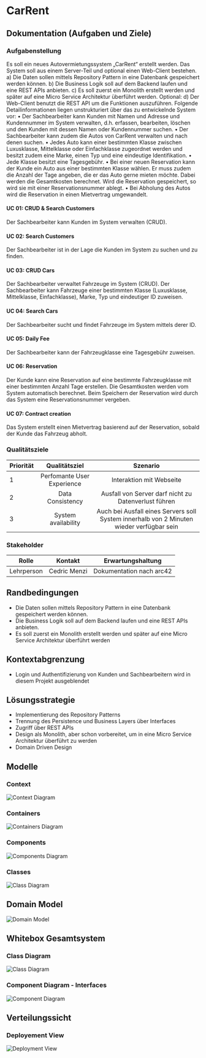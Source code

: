 # CarRent 

## Dokumentation (Aufgaben und Ziele)

### Aufgabenstellung
Es soll ein neues Autovermietungssystem „CarRent“ erstellt werden. Das System soll aus einem Server-Teil und
optional einen Web-Client bestehen.
a) Die Daten sollen mittels Repository Pattern in eine Datenbank gespeichert werden können.
b) Die Business Logik soll auf dem Backend laufen und eine REST APIs anbieten.
c) Es soll zuerst ein Monolith erstellt werden und später auf eine Micro Service Architektur überführt
werden.
Optional:
d) Der Web-Client benutzt die REST API um die Funktionen auszuführen.
Folgende Detailinformationen liegen unstrukturiert über das zu entwickelnde System vor:
• Der Sachbearbeiter kann Kunden mit Namen und Adresse und Kundennummer im System verwalten,
d.h. erfassen, bearbeiten, löschen und den Kunden mit dessen Namen oder Kundennummer suchen.
• Der Sachbearbeiter kann zudem die Autos von CarRent verwalten und nach denen suchen.
• Jedes Auto kann einer bestimmten Klasse zwischen Luxusklasse, Mittelklasse oder Einfachklasse
zugeordnet werden und besitzt zudem eine Marke, einen Typ und eine eindeutige Identifikation.
• Jede Klasse besitzt eine Tagesgebühr.
• Bei einer neuen Reservation kann der Kunde ein Auto aus einer bestimmten Klasse wählen. Er muss
zudem die Anzahl der Tage angeben, die er das Auto gerne mieten möchte. Dabei werden die
Gesamtkosten berechnet. Wird die Reservation gespeichert, so wird sie mit einer Reservationsnummer
ablegt.
• Bei Abholung des Autos wird die Reservation in einen Mietvertrag umgewandelt.

#### UC 01: CRUD & Search Customers
Der Sachbearbeiter kann Kunden im System verwalten (CRUD).

#### UC 02: Search Customers
Der Sachbearbeiter ist in der Lage die Kunden im System zu suchen und zu finden.

#### UC 03: CRUD Cars
Der Sachbearbeiter verwaltet Fahrzeuge im System (CRUD). Der Sachbearbeiter kann Fahrzeuge einer bestimmten Klasse (Luxusklasse, Mittelklasse, Einfachklasse), Marke, Typ und eindeutiger ID zuweisen.

#### UC 04: Search Cars
Der Sachbearbeiter sucht und findet Fahrzeuge im System mittels derer ID.

#### UC 05: Daily Fee
Der Sachbearbeiter kann der Fahrzeugklasse eine Tagesgebühr zuweisen.

#### UC 06: Reservation
Der Kunde kann eine Reservation auf eine bestimmte Fahrzeugklasse mit einer bestimmten Anzahl Tage erstellen. Die Gesamtkosten werden vom System automatisch berechnet. Beim Speichern der Reservation wird durch das System eine Reservationsnummer vergeben.

#### UC 07: Contract creation
Das System erstellt einen Mietvertrag basierend auf der Reservation, sobald der Kunde das Fahrzeug abholt.

### Qualitätsziele
| Priorität | Qualitätsziel | Szenario |
|----------|:---------:|:---------:|
| 1 | Perfomante User Experience| Interaktion mit Webseite |
| 2 | Data Consistency | Ausfall von Server darf nicht zu Datenverlust führen |
| 3 | System availability | Auch bei Ausfall eines Servers soll System innerhalb von 2 Minuten wieder verfügbar sein |

### Stakeholder
| Rolle | Kontakt | Erwartungshaltung |
|----------|:---------:|:---------:|
| Lehrperson | Cedric Menzi | Dokumentation nach arc42 |

## Randbedingungen
- Die Daten sollen mittels Repository Pattern in eine Datenbank gespeichert werden können.
- Die Business Logik soll auf dem Backend laufen und eine REST APIs anbieten.
- Es soll zuerst ein Monolith erstellt werden und später auf eine Micro Service Architektur überführt werden

## Kontextabgrenzung
- Login und Authentifizierung von Kunden und Sachbearbeitern wird in diesem Projekt ausgeblendet

## Lösungsstrategie
- Implementierung des Repository Patterns
- Trennung des Persistence und Business Layers über Interfaces
- Zugriff über REST APIs
- Design als Monolith, aber schon vorbereitet, um in eine Micro Service Architektur überführt zu werden
- Domain Driven Design

## Modelle
### Context
![Context Diagram](images/Aufgaben/Context.PNG)

### Containers
![Containers Diagram](images/Aufgaben/Containers.PNG)

### Components
![Components Diagram](images/Aufgaben/Components.PNG)

### Classes
![Class Diagram](images/Aufgaben/Classes.PNG)

## Domain Model
![Domain Model](images/Aufgaben/DomainModel.PNG)

## Whitebox Gesamtsystem
### Class Diagram
![Class Diagram](images/Aufgaben/Class_Diagram.PNG)

### Component Diagram - Interfaces
![Component Diagram](images/Aufgaben/Component_Diagram.PNG)

## Verteilungssicht
### Deployement View
![Deployment View](images/Aufgaben/Deployment_View.PNG)
